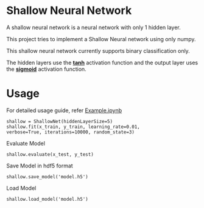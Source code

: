 # Shallow Neural Network

A shallow neural network is a neural network with only 1 hidden layer.

This project tries to implement a Shallow Neural network using only numpy. 

This shallow neural network currently supports binary classification only. 

The hidden layers use the [**tanh**](https://ml-cheatsheet.readthedocs.io/en/latest/activation_functions.html#tanh) activation function and the output layer uses the [**sigmoid**](https://ml-cheatsheet.readthedocs.io/en/latest/activation_functions.html#sigmoid) activation function.

# Usage

For detailed usage guide, refer [Example.ipynb](https://github.com/thekillingspree/ShallowNet/blob/master/Example.ipynb)

    shallow = ShallowNet(hiddenLayerSize=5)
    shallow.fit(x_train, y_train, learning_rate=0.01, 
    verbose=True, iterations=10000, random_state=3)

Evaluate Model

    shallow.evaluate(x_test, y_test)

Save Model in hdf5 format

    shallow.save_model('model.h5')

Load Model

    shallow.load_model('model.h5')

